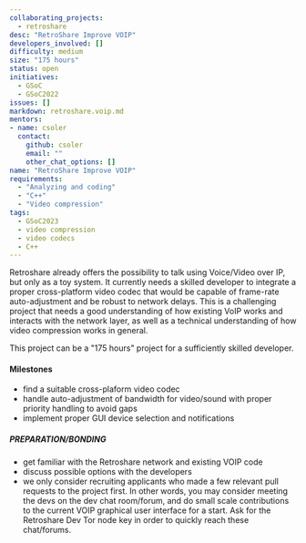 ```yaml
---
collaborating_projects:
  - retroshare
desc: "RetroShare Improve VOIP"
developers_involved: []
difficulty: medium
size: "175 hours"
status: open
initiatives:
  - GSoC
  - GSoC2022
issues: []
markdown: retroshare.voip.md
mentors:
- name: csoler
  contact:
    github: csoler
    email: ""
    other_chat_options: []
name: "RetroShare Improve VOIP"
requirements:
  - "Analyzing and coding"
  - "C++"
  - "Video compression"
tags:
  - GSoC2023
  - video compression
  - video codecs
  - C++
---
```


Retroshare already offers the possibility to talk using Voice/Video over IP, but
only as a toy system. It currently needs a skilled developer to integrate a
proper cross-platform video codec that would be capable of frame-rate
auto-adjustment and be robust to network delays. This is a challenging project
that needs a good understanding of how existing VoIP works and interacts with
the network layer, as well as a technical understanding of how video compression
works in general.

This project can be a "175 hours" project for a sufficiently skilled developer.

#### Milestones

* find a suitable cross-plaform video codec
* handle auto-adjustment of bandwidth for video/sound with proper priority handling to avoid gaps
* implement proper GUI device selection and notifications

##### PREPARATION/BONDING

* get familiar with the Retroshare network and existing VOIP code
* discuss possible options with the developers
* we only consider recruiting applicants who made a few relevant pull requests to the project first. In other words, you may consider meeting the devs on the dev chat room/forum,
	and do small scale contributions to the current VOIP graphical user interface for a start. Ask for the Retroshare Dev Tor node key in order to quickly reach these chat/forums.

